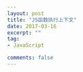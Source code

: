 ```yaml
---
layout: post
title: "JS函数执行上下文"
date: 2017-03-16
excerpt: ""
tag:
- JavaScript

comments: false
---
```


